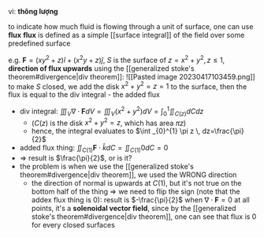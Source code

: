 vi: **thông lượng**

to indicate how much fluid is flowing through a unit of surface, one can use **flux**
**flux** is defined as a simple [[surface integral]] of the field over some predefined surface

e.g. $\mathbf{F}=(xy^{2}+z)\hat{i}+(x^{2}y+z)\hat{j}$, $S$ is the surface of $z=x^{2}+y^{2}, z\leq 1$, **direction of flux upwards**
using the [[generalized stoke's theorem#divergence|div theorem]]:
![[Pasted image 20230417103459.png]]
to make $S$ closed, we add the disk $x^{2}+y^{2}=z=1$ to the surface, then the flux is equal to the div integral - the added flux
- div integral: $\iiint_{V}\nabla\cdot \mathbf{F}dV=\iiint_{V}(x^{2}+y^{2})dV=\int _{0}^{1}\iint_{C(z)}dCdz$
	- ($C(z)$ is the disk $x^{2}+y^{2}=z$, which has area $\pi z$)
	- hence, the integral evaluates to $\int _{0}^{1} \pi z \, dz=\frac{\pi}{2}$
- added flux thing: $\iint_{C(1)}\mathbf{F}\cdot \hat{k}dC=\iint_{C(1)}0dC=0$
- => result is $\frac{\pi}{2}$, or is it?
- the problem is when we use the [[generalized stoke's theorem#divergence|div theorem]], we used the WRONG direction
	- the direction of normal is upwards at $C(1)$, but it's not true on the bottom half of the thing => we need to flip the sign (note that the addex flux thing is 0): result is $-\frac{\pi}{2}$
when $\nabla\cdot \mathbf{F}=0$ at all points, it's a **solenoidal vector field**, since by the [[generalized stoke's theorem#divergence|div theorem]], one can see that flux is 0 for every closed surfaces


